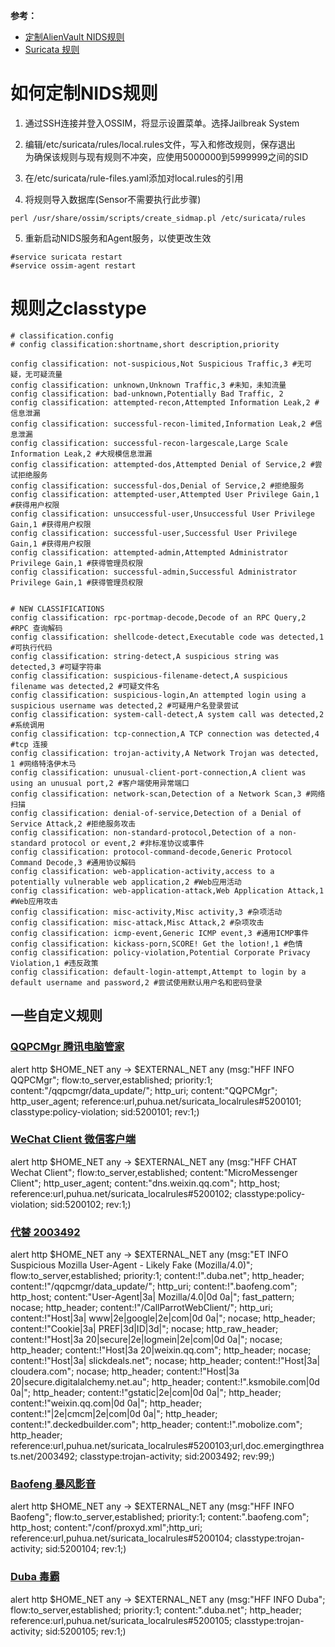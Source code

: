 **参考：**
* [定制AlienVault NIDS规则](https://cybersecurity.att.com/documentation/usm-appliance/ids-configuration/customizing-alienvault-nids-rules.htm)   
* [Suricata 规则](https://suricata.readthedocs.io/en/latest/rules/index.html)   

# 如何定制NIDS规则
1. 通过SSH连接并登入OSSIM，将显示设置菜单。选择Jailbreak System    

2. 编辑/etc/suricata/rules/local.rules文件，写入和修改规则，保存退出    
为确保该规则与现有规则不冲突，应使用5000000到5999999之间的SID    

3. 在/etc/suricata/rule-files.yaml添加对local.rules的引用    

4. 将规则导入数据库(Sensor不需要执行此步骤)    
```
perl /usr/share/ossim/scripts/create_sidmap.pl /etc/suricata/rules
```

5. 重新启动NIDS服务和Agent服务，以使更改生效
```
#service suricata restart
#service ossim-agent restart
```

# 规则之classtype    

```
# classification.config 
# config classification:shortname,short description,priority

config classification: not-suspicious,Not Suspicious Traffic,3 #无可疑，无可疑流量
config classification: unknown,Unknown Traffic,3 #未知，未知流量
config classification: bad-unknown,Potentially Bad Traffic, 2 
config classification: attempted-recon,Attempted Information Leak,2 #信息泄漏
config classification: successful-recon-limited,Information Leak,2 #信息泄漏
config classification: successful-recon-largescale,Large Scale Information Leak,2 #大规模信息泄漏
config classification: attempted-dos,Attempted Denial of Service,2 #尝试拒绝服务
config classification: successful-dos,Denial of Service,2 #拒绝服务
config classification: attempted-user,Attempted User Privilege Gain,1 #获得用户权限
config classification: unsuccessful-user,Unsuccessful User Privilege Gain,1 #获得用户权限
config classification: successful-user,Successful User Privilege Gain,1 #获得用户权限
config classification: attempted-admin,Attempted Administrator Privilege Gain,1 #获得管理员权限
config classification: successful-admin,Successful Administrator Privilege Gain,1 #获得管理员权限


# NEW CLASSIFICATIONS
config classification: rpc-portmap-decode,Decode of an RPC Query,2 #RPC 查询解码
config classification: shellcode-detect,Executable code was detected,1 #可执行代码
config classification: string-detect,A suspicious string was detected,3 #可疑字符串
config classification: suspicious-filename-detect,A suspicious filename was detected,2 #可疑文件名
config classification: suspicious-login,An attempted login using a suspicious username was detected,2 #可疑用户名登录尝试
config classification: system-call-detect,A system call was detected,2 #系统调用
config classification: tcp-connection,A TCP connection was detected,4 #tcp 连接
config classification: trojan-activity,A Network Trojan was detected, 1 #网络特洛伊木马
config classification: unusual-client-port-connection,A client was using an unusual port,2 #客户端使用异常端口
config classification: network-scan,Detection of a Network Scan,3 #网络扫描
config classification: denial-of-service,Detection of a Denial of Service Attack,2 #拒绝服务攻击
config classification: non-standard-protocol,Detection of a non-standard protocol or event,2 #非标准协议或事件
config classification: protocol-command-decode,Generic Protocol Command Decode,3 #通用协议解码
config classification: web-application-activity,access to a potentially vulnerable web application,2 #Web应用活动
config classification: web-application-attack,Web Application Attack,1 #Web应用攻击
config classification: misc-activity,Misc activity,3 #杂项活动
config classification: misc-attack,Misc Attack,2 #杂项攻击
config classification: icmp-event,Generic ICMP event,3 #通用ICMP事件
config classification: kickass-porn,SCORE! Get the lotion!,1 #色情
config classification: policy-violation,Potential Corporate Privacy Violation,1 #违反政策
config classification: default-login-attempt,Attempt to login by a default username and password,2 #尝试使用默认用户名和密码登录
```

## 一些自定义规则    

### [QQPCMgr 腾讯电脑管家](suricata_localrules#5200101)   
alert http $HOME_NET any -> $EXTERNAL_NET any (msg:"HFF INFO QQPCMgr"; flow:to_server,established; priority:1; content:"/qqpcmgr/data_update/"; http_uri; content:"QQPCMgr"; http_user_agent; reference:url,puhua.net/suricata_localrules#5200101; classtype:policy-violation; sid:5200101; rev:1;)

### [WeChat Client 微信客户端](suricata_localrules#5200102)   
alert http $HOME_NET any -> $EXTERNAL_NET any (msg:"HFF CHAT Wechat Client"; flow:to_server,established; content:"MicroMessenger Client"; http_user_agent; content:"dns.weixin.qq.com"; http_host; reference:url,puhua.net/suricata_localrules#5200102; classtype:policy-violation; sid:5200102; rev:1;)

### [代替 2003492](suricata_localrules#5200103)   
alert http $HOME_NET any -> $EXTERNAL_NET any (msg:"ET INFO Suspicious Mozilla User-Agent - Likely Fake (Mozilla/4.0)"; flow:to_server,established; priority:1;  content:!".duba.net"; http_header; content:!"/qqpcmgr/data_update/"; http_uri; content:!".baofeng.com"; http_host; content:"User-Agent|3a| Mozilla/4.0|0d 0a|"; fast_pattern; nocase; http_header; content:!"/CallParrotWebClient/"; http_uri; content:!"Host|3a| www|2e|google|2e|com|0d 0a|"; nocase; http_header; content:!"Cookie|3a| PREF|3d|ID|3d|"; nocase; http_raw_header; content:!"Host|3a 20|secure|2e|logmein|2e|com|0d 0a|"; nocase; http_header; content:!"Host|3a 20|weixin.qq.com"; http_header; nocase; content:!"Host|3a| slickdeals.net"; nocase; http_header; content:!"Host|3a| cloudera.com"; nocase; http_header; content:!"Host|3a 20|secure.digitalalchemy.net.au"; http_header; content:!".ksmobile.com|0d 0a|"; http_header; content:!"gstatic|2e|com|0d 0a|"; http_header; content:!"weixin.qq.com|0d 0a|"; http_header; content:!"|2e|cmcm|2e|com|0d 0a|"; http_header; content:!".deckedbuilder.com"; http_header; content:!".mobolize.com"; http_header; reference:url,puhua.net/suricata_localrules#5200103;url,doc.emergingthreats.net/2003492; classtype:trojan-activity; sid:2003492; rev:99;)

### [Baofeng 暴风影音](suricata_localrules#5200104)   
alert http $HOME_NET any -> $EXTERNAL_NET any (msg:"HFF INFO Baofeng"; flow:to_server,established; priority:1; content:".baofeng.com"; http_host; content:"/conf/proxyd.xml";http_uri; reference:url,puhua.net/suricata_localrules#5200104; classtype:trojan-activity; sid:5200104; rev:1;)

### [Duba 毒霸](suricata_localrules#5200105)   
alert http $HOME_NET any -> $EXTERNAL_NET any (msg:"HFF INFO Duba"; flow:to_server,established; priority:1; content:".duba.net"; http_header; reference:url,puhua.net/suricata_localrules#5200105; classtype:trojan-activity; sid:5200105; rev:1;)


